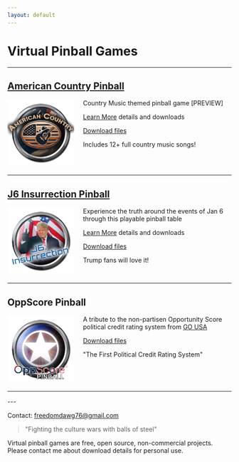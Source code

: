 ```yaml
---
layout: default
---
```



# Virtual Pinball Games

---

## [American Country Pinball](./american_country.html) ##

<img src="/assets/images/American Country Wheel.png" width="150" style="display:inline-block; margin: 0 20px 20px 0; float: left" />



Country Music themed pinball game [PREVIEW]

[Learn More](./american_country.html) details and downloads

[Download files](https://drive.google.com/drive/folders/1-VoNftldPia2Saa8KMNMM_k9wLM42iLF?usp=drive_link)

Includes 12+ full country music songs!

<hr style="clear: left" />


## [J6 Insurrection Pinball](./j6insurrection_pinball.html) ##

<img src="/assets/images/J6 Insurrection.png" width="150"  style="display:inline-block; margin: 0 20px 20px 0; float: left" />

Experience the truth around the events of Jan 6 through this playable pinball table 

[Learn More](./j6insurrection_pinball.html) details and downloads

[Download files](https://drive.google.com/open?id=1-4TTwENX0uT4GfNnp1fkNy2gPNb6QrIf&usp=drive_fs)

Trump fans will love it!

<hr style="clear: left" />


## OppScore Pinball

<img src="/assets/images/OppScore Pinball.png" width="150" style="display:inline-block; margin: 0 20px 20px 0; float: left" />

A tribute to the non-partisen Opportunity Score political credit rating system from [GO USA](https://go-usa.us/)

[Download files](https://drive.google.com/open?id=1-NqXJGA4vKT2guQFSnyx8PZGBr89Swn1&usp=drive_fs)

"The First Political Credit Rating System"


<hr style="clear: left" />
---

Contact: [freedomdawg76@gmail.com](mailto:freedomdawg76@gmail.com)


> "Fighting the culture wars with balls of steel"


Virtual pinball games are free, open source, non-commercial projects. Please contact me about download details for personal use.